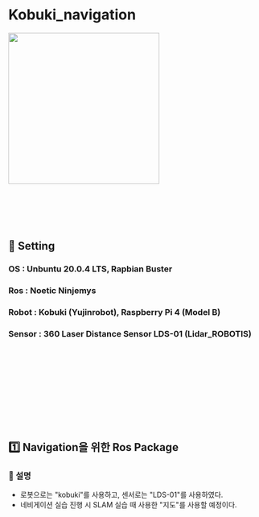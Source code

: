 # Kobuki_navigation

<img
  src = "https://user-images.githubusercontent.com/94280596/196031105-8ef81310-e586-401d-b083-aa7039b1802c.png"
  width = "300"
  height = "300"
/>


<br><br><br><br>


## :bell: Setting
### OS : Unbuntu 20.0.4 LTS, Rapbian Buster
### Ros : Noetic Ninjemys
### Robot : Kobuki (Yujinrobot),  Raspberry Pi 4 (Model B)
### Sensor : 360 Laser Distance Sensor LDS-01 (Lidar_ROBOTIS)


<br><br><br><br><br><br><br><br><br>


## :one: Navigation을 위한 Ros Package

### :speech_balloon: 설명
- 로봇으로는 "kobuki"를 사용하고, 센서로는 "LDS-01"를 사용하였다.
- 네비게이션 실습 진행 시 SLAM 실습 때 사용한 "지도"를 사용할 예정이다. 




























